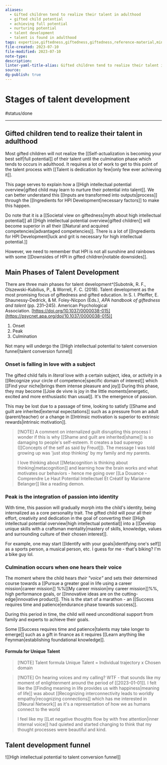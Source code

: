 ```yaml
---
aliases:
  - Gifted children tend to realize their talent in adulthood
  - gifted child potential
  - achieving full potential
  - nurturing potential
  - talent development
  - talent is found in adulthood
tags: expertise,giftedness,giftedness,giftedness,reference-material,mindset,philosophy/values,process,mindset,advice
file-created: 2023-07-10
file-modified: 2023-07-10
note-type: 
description: 
linter-yaml-title-alias: Gifted children tend to realize their talent in adulthood
source: 
dg-publish: true
---
```


# Stages of talent development

#status/done

---

## Gifted children tend to realize their talent in adulthood

Most gifted children will not realize the [[Self-actualization is becoming your best self|full potential]] of their talent until the culmination phase which tends to occurs in adulthood. It requires a lot of work to get to this point of the talent process with [[Talent is dedication by few|only few ever achieving it]].

This page serves to explain how a [[High intellectual potential overview|gifted child may learn to nurture their potential into talent]]. We can better understand this [[Inputs are transformed into outputs|process]] through the [[Ingredients for HPI Development|necessary factors]] to make this happen.

Do note that it is a [[Societal view on giftedness|myth about high intellectual potential]] all [[High intellectual potential overview|gifted children]] will become superior in all their [[Natural and acquired competencies|advantaged competencies]]. There is a lot of [[Ingredients for HPI Development|luck and grit is necessary for high intellectual potential.]]

However, we need to remember that HPI is not all sunshine and rainbows with some [[Downsides of HPI in gifted children|notable downsides]].

## Main Phases of Talent Development

There are three main phases for talent development^[Subotnik, R. F., Olszewski-Kubilius, P., & Worrell, F. C. (2018). Talent development as the most promising focus of giftedness and gifted education. In S. I. Pfeiffer, E. Shaunessy-Dedrick, & M. Foley-Nicpon (Eds.), _APA handbook of giftedness and talent_ (pp. 231–245). American Psychological Association. [https://doi.org/10.1037/0000038-015](https://psycnet.apa.org/doi/10.1037/0000038-015)]

1. Onset
2. Peak
3. Culmination

Not many will undergo the [[High intellectual potential to talent conversion funnel|talent conversion funnel]]

### Onset is falling in love with a subject

The gifted child falls in *literal* love with a certain subject, idea, or activity in a [[Recognize your circle of competence|specific domain of interest]] which [[Find your niche|brings them intense pleasure and joy]] During this phase, they may become [[Joie de vivre is joy in the little moments|energetic, excited and more enthusiastic than usual]]. It's the emergence of passion.

This may be lost due to a passage of time, looking to satisfy [[Shame and guilt are inherited|external expectations]] such as a pressure from an adult (parent/teacher) or a change in [[Intrinsic motivation is superior to extrinsic rewards|intrinsic motivation]].

> [!NOTE] A comment on internalized guilt disrupting this process
> I wonder if this is why [[Shame and guilt are inherited|shame]] is so damaging to people's self-esteem. It creates a bad superego ([[Concepts of the self as said by Freud]]). The message I was told growing up was 'just stop thinking' by my family and my parents.
>
> I love thinking about [[Metacognition is thinking about thinking|metacognition]] and learning how the brain works and what motivates our behaviors - hence me going over [[La Douance -  Comprendre Le Haut Potential Intellectuel Et Créatif by Marianne Belanger]] like a reading demon.

### Peak is the integration of passion into identity

With time, this passion will gradually morph into the child's identity, being internalized as a core personality trait. The gifted child will pour all their effort, creativity and dedication in the goal of converting their [[High intellectual potential overview|high intellectual potential]] into a [[Develop unique skills with a craftsman mentality|mastery of skills, knowledge, values and surrounding culture of their chosen interest]].

For example, one may start [[Identify with your goals|identifying one's self]] as a sports person, a musical person, etc. I guess for me - that's biking? I'm a bike guy lol.

### Culmination occurs when one hears their voice

The moment where the child hears *their "voice"* and sets their determined course towards a [[Pursue a greater goal in life using a career mission|career mission]] %%[[My career mission|my career mission]]%%, high performance goals, or [[Innovative ideas are on the cutting-edge|innovative product]]. This is the start of a marathon - an [[Success requires time and patience|endurance phase towards success]].

During this period in time, the child will need unconditional support from family and experts to achieve their goals.

Some [[Success requires time and patience|talents may take longer to emerge]] such as a gift in finance as it requires [[Learn anything like Feynman|establishing foundational knowledge]].

#### Formula for Unique Talent

> [!NOTE] Talent formula
> Unique Talent = Individual trajectory x Chosen domain

> [!NOTE] On hearing voices and my calling?
> WTF - that sounds like my moment of enlightenment around the period of [[2023-01-01]]. I felt like the [[Finding meaning in life provides us with happiness|meaning of life]] was about  [[Recognizing interconnectivity leads to worldly empathy|recognizing connections]] which has me interested in [[Neural Network]] as it's a representation of how we as humans connect to the world
>
> I feel like my [[Let negative thoughts flow by with free attention|inner internal voice]]  had quieted and started changing to think that my thought processes were beautiful and kind.

## Talent development funnel

![[High intellectual potential to talent conversion funnel]]



